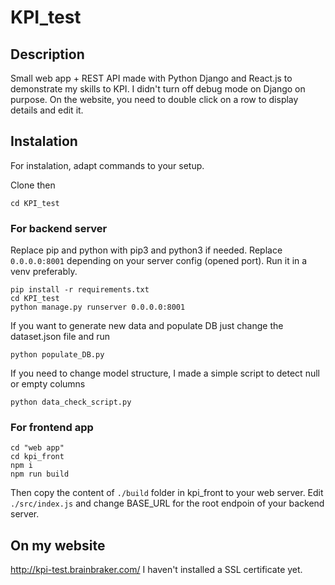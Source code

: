 # KPI_test

## Description

Small web app + REST API made with Python Django and React.js to demonstrate my skills to KPI. I didn't turn off debug mode on Django on purpose. On the website, you need to double click on a row to display details and edit it.

## Instalation

For instalation, adapt commands to your setup.

Clone then
```
cd KPI_test
```

### For backend server
Replace pip and python with pip3 and python3 if needed. Replace ```0.0.0.0:8001``` depending on your server config (opened port). Run it in a venv preferably.
```
pip install -r requirements.txt
cd KPI_test
python manage.py runserver 0.0.0.0:8001
```

If you want to generate new data and populate DB just change the dataset.json file and run
```
python populate_DB.py
```

If you need to change model structure, I made a simple script to detect null or empty columns
```
python data_check_script.py
```

### For frontend app
```
cd "web app"
cd kpi_front
npm i
npm run build
```

Then copy the content of ```./build``` folder in kpi_front to your web server. Edit ```./src/index.js``` and change BASE_URL for the root endpoin of your backend server.

## On my website
http://kpi-test.brainbraker.com/
I haven't installed a SSL certificate yet.
